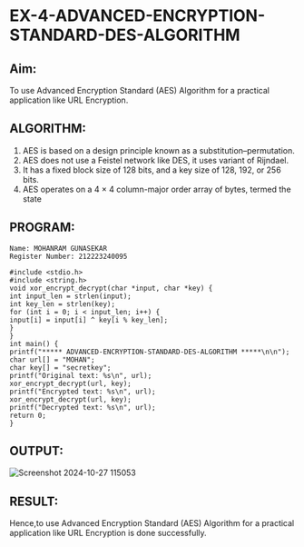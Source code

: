 # EX-4-ADVANCED-ENCRYPTION-STANDARD-DES-ALGORITHM

## Aim:
  To use Advanced Encryption Standard (AES) Algorithm for a practical application like URL Encryption.

## ALGORITHM: 
  1. AES is based on a design principle known as a substitution–permutation. 
  2. AES does not use a Feistel network like DES, it uses variant of Rijndael. 
  3. It has a fixed block size of 128 bits, and a key size of 128, 192, or 256 bits. 
  4. AES operates on a 4 × 4 column-major order array of bytes, termed the state

## PROGRAM: 

```
Name: MOHANRAM GUNASEKAR
Register Number: 212223240095
```
```
#include <stdio.h>
#include <string.h>
void xor_encrypt_decrypt(char *input, char *key) {
int input_len = strlen(input);
int key_len = strlen(key);
for (int i = 0; i < input_len; i++) {
input[i] = input[i] ^ key[i % key_len];
}
}
int main() {
printf("***** ADVANCED-ENCRYPTION-STANDARD-DES-ALGORITHM *****\n\n");
char url[] = "MOHAN";
char key[] = "secretkey";
printf("Original text: %s\n", url);
xor_encrypt_decrypt(url, key);
printf("Encrypted text: %s\n", url);
xor_encrypt_decrypt(url, key);
printf("Decrypted text: %s\n", url);
return 0;
}
```
## OUTPUT:
![Screenshot 2024-10-27 115053](https://github.com/user-attachments/assets/76b447d6-57d3-4b3c-817e-1472f4cc1bf9)



## RESULT: 
Hence,to use Advanced Encryption Standard (AES) Algorithm for a practical application like URL Encryption is done successfully.
